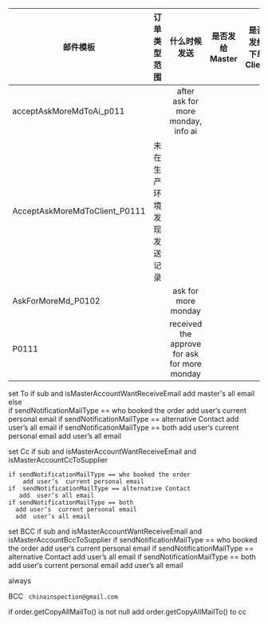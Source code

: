 



邮件模板|订单类型范围|什么时候发送|是否发给Master|是否发给下单Client|是否发给subAccount 
--|:--|:--:|:--:|:--:|:--: 
acceptAskMoreMdToAi_p011||after ask for more monday, info ai||
AcceptAskMoreMdToClient_P0111|未在生产环境发现发送记录|||
AskForMoreMd_P0102||ask for more monday|||yes  
P0111||received the approve for ask for more monday|| 

set To 
if sub and isMasterAccountWantReceiveEmail
	add master's all email 
else 	
	if sendNotificationMailType == who booked the order
		add user‘s  current personal email
	if 	sendNotificationMailType == alternative Contact
	   add  user’s all email
   if sendNotificationMailType == both
      add user‘s  current personal email 
      add  user’s all email
	   
set Cc
if sub and isMasterAccountWantReceiveEmail and  isMasterAccountCcToSupplier

	if sendNotificationMailType == who booked the order
		add user‘s  current personal email
	if 	sendNotificationMailType == alternative Contact
	   add  user’s all email
    if sendNotificationMailType == both
      add user‘s  current personal email 
      add  user’s all email


set BCC 
if sub and isMasterAccountWantReceiveEmail and isMasterAccountBccToSupplier
	if sendNotificationMailType == who booked the order
		add user‘s  current personal email
	if 	sendNotificationMailType == alternative Contact
	   add  user’s all email
    if sendNotificationMailType == both
      add user‘s  current personal email 
      add  user’s all email

always

BCC  ` chinainspection@gmail.com` 

if order.getCopyAllMailTo() is not null 
	add order.getCopyAllMailTo() to cc







